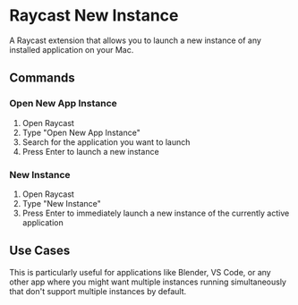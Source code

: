 # Raycast New Instance

A Raycast extension that allows you to launch a new instance of any installed application on your Mac.

## Commands

### Open New App Instance
1. Open Raycast
2. Type "Open New App Instance" 
3. Search for the application you want to launch
4. Press Enter to launch a new instance

### New Instance
1. Open Raycast
2. Type "New Instance"
3. Press Enter to immediately launch a new instance of the currently active application

## Use Cases

This is particularly useful for applications like Blender, VS Code, or any other app where you might want multiple instances running simultaneously that don't support multiple instances by default.